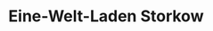 ---
title: "Eine-Welt-Laden Storkow"
url: /storkow-mark/eine-welt-laden-storkow/
shop: Lebensmittel
---